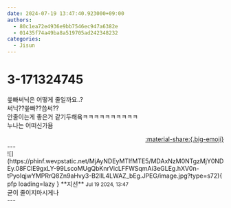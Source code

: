 ```yaml
---
date: 2024-07-19 13:47:40.923000+09:00
authors:
  - 80c1ea72e4936e9bb7546ec947a6382e
  - 01435f74a49ba8a519705ad242348232
categories:
  - Jisun
---
```


# 3-171324745

<div class="post-container" markdown="1">
<div class="content-container md-sidebar__scrollwrap" markdown="1">

씊빠써닉은 어떻게 줄일까요..?<br>써닉??씊빠??씁써??<br>안줄이는게 좋은거 같기두해욬ㅋㅋㅋㅋㅋㅋㅋㅋㅋㅋ<br>누나는 어떠신가욤

</div>
</div>

<div style="text-align: right;" markdown="1">
<a href="https://weverse.io/fromis9/fanpost/3-171324745" style="text-align: right;">:material-share:{.big-emoji}</a>
</div>
---

<div class="comments-container md-sidebar__scrollwrap" markdown="1">
<div class="comment" markdown="1">
<div class='id-container' markdown="1">
![](https://phinf.wevpstatic.net/MjAyNDEyMTlfMTE5/MDAxNzM0NTgzMjY0NDEy.08FClE9gxLY-99LscoMUgQbKnrVicLFFWSqmAi3eGLEg.hXV0n-tPyoIqjwYMPRrQ8Zn9aHvy3-B2llL4LWAZ_bEg.JPEG/image.jpg?type=s72){ pfp loading=lazy }
**<span class="artist">지선</span>** <small>Jul 19 2024, 13:47</small><br>
</div>
<div class='comment-body' markdown="1">
굳이 줄이지마시게나
</div>
</div>
</div>
---
